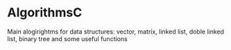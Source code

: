 # AlgorithmsC
Main alogirightms for data structures: vector, matrix, linked list, doble linked list, binary tree and some useful functions
